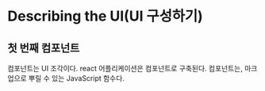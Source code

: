 # Describing the UI(UI 구성하기)

## 첫 번째 컴포넌트

컴포넌트는 UI 조각이다. react 어플리케이션은 컴포넌트로 구축된다. 컴포넌트는, 마크업으로 뿌릴 수 있는 JavaScript 함수다.
